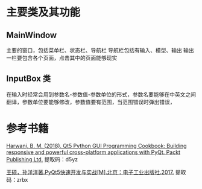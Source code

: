 # 主要类及其功能
## MainWindow
主要的窗口，包括菜单栏、状态栏、导航栏
导航栏包括有输入、模型、输出
输出一栏要包含各个页面，点击其中的页面能够现实

## InputBox 类
在输入时经常会用到参数名-参数值-参数单位的形式，参数名要能够在中英文之间翻译，参数单位要能够修改，参数值要有范围，当范围错误时弹出错误，




# 参考书籍
[Harwani, B. M. (2018). Qt5 Python GUI Programming Cookbook: Building responsive and powerful cross-platform applications with PyQt. Packt Publishing Ltd.](https://pan.baidu.com/s/1WsknSCmWkcssz8OjNAwInA)
提取码：d5yz

[王硕，孙洋洋著.PyQt5快速开发与实战[M].北京：电子工业出版社.2017.](https://pan.baidu.com/s/1km1dVyiZ1fxbhujh8T3paw)
提取码：zrbx
